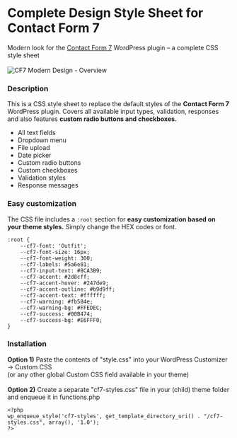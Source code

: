 # Complete Design Style Sheet for Contact Form 7
Modern look for the [Contact Form 7](https://wordpress.org/plugins/contact-form-7/) WordPress plugin – a complete CSS style sheet
<br>
<br>
![CF7 Modern Design - Overview](https://github.com/lukaspodmelle/contact-form-7-modern-design/assets/132982113/da6a44df-f658-400e-b343-9942a90d28e1)

<h3>Description</h3>

This is a CSS style sheet to replace the default styles of the **Contact Form 7** WordPress plugin. Covers all available input types, validation, responses and also features **custom radio buttons and checkboxes.**

<ul>
  <li>All text fields</li>
  <li>Dropdown menu</li>
  <li>File upload</li>
  <li>Date picker</li>
  <li>Custom radio buttons</li>
  <li>Custom checkboxes</li>
  <li>Validation styles</li>
  <li>Response messages</li>
</ul>

<h3>Easy customization</h3>

The CSS file includes a <code>:root</code> section for **easy customization based on your theme styles.** Simply change the HEX codes or font.

```
:root {
    --cf7-font: 'Outfit';
    --cf7-font-size: 16px;
    --cf7-font-weight: 300;
    --cf7-labels: #5a6e81;
    --cf7-input-text: #8CA3B9;
    --cf7-accent: #2d8cff;
    --cf7-accent-hover: #247de9;
    --cf7-accent-outline: #b9d9ff;
    --cf7-accent-text: #ffffff;
    --cf7-warning: #fb584e;
    --cf7-warning-bg: #FFEDEC;
    --cf7-success: #00B474;
    --cf7-success-bg: #E6FFF0;
}
```

<h3>Installation</h3>

**Option 1)** Paste the contents of "style.css" into your WordPress Customizer -> Custom CSS
<br>(or any other global Custom CSS field available in your theme)
<br>
<br>
**Option 2)** Create a separate "cf7-styles.css" file in your (child) theme folder and enqueue it in functions.php

```
<?php
wp_enqueue_style('cf7-styles', get_template_directory_uri() . "/cf7-styles.css", array(), '1.0');
?>
```
